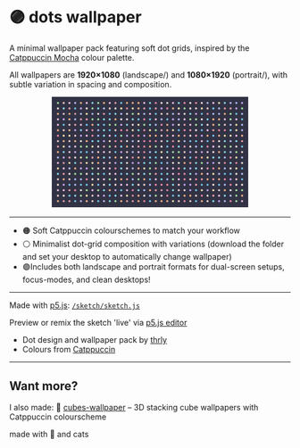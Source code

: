 # 🟣 dots wallpaper

A minimal wallpaper pack featuring soft dot grids, inspired by the [Catppuccin Mocha](https://github.com/catppuccin/catppuccin) colour palette.

All wallpapers are **1920×1080** (landscape/) and **1080×1920** (portrait/), with subtle variation in spacing and composition.

<p align="center">
  <img src="./landscape/dots-a.png" alt="'dots' wallpaper preview" width="70%">
</p>

---

- 🟠 Soft Catppuccin colourschemes to match your workflow
- ⚪ Minimalist dot-grid composition with variations (download the folder and set your desktop to automatically change wallpaper)
- 🟣Includes both landscape and portrait formats for dual-screen setups, focus-modes, and clean desktops!

---

Made with [p5.js](https://p5js.org/): [`/sketch/sketch.js`](./sketch/sketch.js)

Preview or remix the sketch 'live' via [p5.js editor](https://editor.p5js.org/thrly/sketches/UA0hQ_Bmz)

- Dot design and wallpaper pack by [thrly](https://github.com/thrly)
- Colours from [Catppuccin](https://github.com/catppuccin/catppuccin)

---

## Want more?

I also made: 🧊 [cubes-wallpaper](https://github.com/thrly/cubes-wallpaper) – 3D stacking cube wallpapers with Catppuccin colourscheme

made with 🧡 and cats
